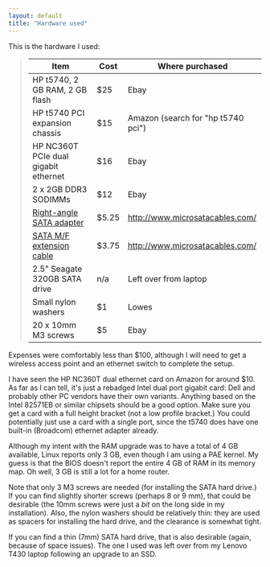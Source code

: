 ```yaml
---
layout: default
title: "Hardware used"
---
```


This is the hardware I used:

> Item | Cost | Where purchased
> ---- | ---- | ---------------
> HP t5740, 2 GB RAM, 2 GB flash | $25 | Ebay
> HP t5740 PCI expansion chassis | $15 | Amazon (search for "hp t5740 pci")
> HP NC360T PCIe dual gigabit ethernet | $16 | Ebay
> 2 x 2GB DDR3 SODIMMs | $12 | Ebay
> [Right-angle SATA adapter](http://www.microsatacables.com/sata-22-pin-male-to-22-pin-female-right-angle-adapter) | $5.25 | <http://www.microsatacables.com/>
> [SATA M/F extension cable](http://www.microsatacables.com/22-pin-sata-male-to-female-extension-cable-5v-12v) | $3.75 | <http://www.microsatacables.com/>
> 2.5" Seagate 320GB SATA drive | n/a | Left over from laptop
> Small nylon washers | $1 | Lowes
> 20 x 10mm M3 screws | $5 | Ebay

Expenses were comfortably less than $100, although I will need to get a wireless access point and an ethernet switch to complete the setup.

I have seen the HP NC360T dual ethernet card on Amazon for around $10.  As far as I can tell, it's just a rebadged Intel dual port gigabit card: Dell and probably other PC vendors have their own variants.  Anything based on the Intel 82571EB or similar chipsets should be a good option.  Make sure you get a card with a full height bracket (not a low profile bracket.)  You could potentially just use a card with a single port, since the t5740 does have one built-in (Broadcom) ethernet adapter already.

Although my intent with the RAM upgrade was to have a total of 4 GB available, Linux reports only 3 GB, even though I am using a PAE kernel.  My guess is that the BIOS doesn't report the entire 4 GB of RAM in its memory map.  Oh well, 3 GB is still a lot for a home router.

Note that only 3 M3 screws are needed (for installing the SATA hard drive.)  If you can find slightly shorter screws (perhaps 8 or 9 mm), that could be desirable (the 10mm screws were just a *bit* on the long side in my installation).  Also, the nylon washers should be relatively thin: they are used as spacers for installing the hard drive, and the clearance is somewhat tight.

If you can find a thin (7mm) SATA hard drive, that is also desirable (again, because of space issues).  The one I used was left over from my Lenovo T430 laptop following an upgrade to an SSD.
